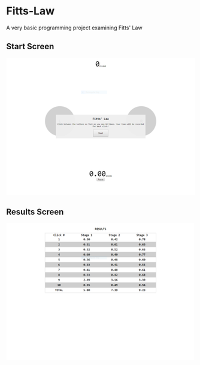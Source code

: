 # Fitts-Law
A very basic programming project examining Fitts' Law

## Start Screen
![Start Screen](./sample.png)

## Results Screen
![Results](./results.png)
